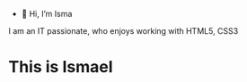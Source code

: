 - 👋 Hi, I’m Isma

I am an IT passionate, who enjoys working with HTML5, CSS3

<h1>This is Ismael</h1>

